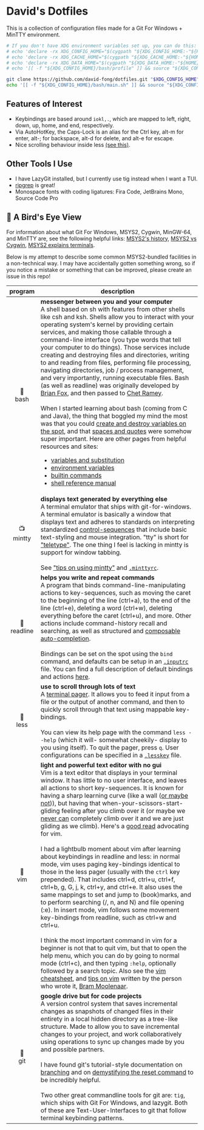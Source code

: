 
# David's Dotfiles

This is a collection of configuration files made for a Git For Windows + MinTTY environment.

```sh
# If you don't have XDG environment variables set up, you can do this:
# echo 'declare -rx XDG_CONFIG_HOME="$(cygpath "${XDG_CONFIG_HOME:-"${HOME}/.config"}")"' >> "$HOME/.bash_profile"
# echo 'declare -rx XDG_CACHE_HOME="$(cygpath "${XDG_CACHE_HOME:-"${HOME}/.cache"}")"' >> "$HOME/.bash_profile"
# echo 'declare -rx XDG_DATA_HOME="$(cygpath "${XDG_DATA_HOME:-"${HOME}/.local/share"}")"' >> "$HOME/.bash_profile"
# echo '[[ -f "${XDG_CONFIG_HOME}/bash/profile" ]] && source "${XDG_CONFIG_HOME}/bash/profile"' >> "$HOME/.bash_profile"

git clone https://github.com/david-fong/dotfiles.git "$XDG_CONFIG_HOME"
echo '[[ -f "${XDG_CONFIG_HOME}/bash/main.sh" ]] && source "${XDG_CONFIG_HOME}/bash/main.sh"' >> "$HOME/.bash_profile"
```

## Features of Interest

- Keybindings are based around `iokl,.`, which are mapped to left, right, down, up, home, and end, respectively.
- Via AutoHotKey, the Caps-Lock is an alias for the Ctrl key, alt-m for enter, alt-; for backspace, alt-d for delete, and alt-e for escape.
- Nice scrolling behaviour inside less [(see this)](https://github.com/gwsw/less/issues/111).

## Other Tools I Use

- I have LazyGit installed, but I currently use tig instead when I want a TUI.
- [ripgrep](https://github.com/BurntSushi/ripgrep) is great!
- Monospace fonts with coding ligatures: Fira Code, JetBrains Mono, Source Code Pro

## :balloon: A Bird's Eye View

For information about what Git For Windows, MSYS2, Cygwin, MinGW-64, and MinTTY are, see the following helpful links: [MSYS2's history](https://www.msys2.org/wiki/History/), [MSYS2 vs Cygwin](https://www.msys2.org/wiki/How-does-MSYS2-differ-from-Cygwin/), [MSYS2 explains terminals](https://www.msys2.org/wiki/Terminals/).

Below is my attempt to describe some common MSYS2-bundled facilities in a non-technical way. I may have accidentally gotten something wrong, so if you notice a mistake or something that can be improved, please create an issue in this repo!

program                 | description
:----------------------:| -------------------------
🥥<br>bash | <b>messenger between you and your computer</b><br>A shell based on sh with features from other shells like csh and ksh. Shells allow you to interact with your operating system's kernel by providing certain services, and making those callable through a command-line interface (you type words that tell your computer to do things). Those services include creating and destroying files and directories, writing to and reading from files, performing file processing, navigating directories, job / process management, and very importantly, running executable files. Bash (as well as readline) was originally developed by [Brian Fox](https://wikipedia.org/wiki/Brian_Fox_(computer_programmer)), and then passed to [Chet Ramey](https://tiswww.case.edu/php/chet/).<br><br>When I started learning about bash (coming from C and Java), the thing that boggled my mind the most was that you could [create and destroy variables on the spot](https://digitalocean.com/community/tutorials/how-to-read-and-set-environmental-and-shell-variables-on-a-linux-vps#setting-shell-and-environmental-variables), and that [spaces and quotes](https://wikipedia.org/wiki/Internal_field_separator) were somehow super important. Here are other pages from helpful resources and sites:<ul><li>[variables and substitution](https://compciv.org/topics/bash/variables-and-substitution/)</li><li>[environment variables](https://gnu.org/software/bash/manual/html_node/Bash-Variables.html)</li><li>[builtin commands](https://tldp.org/LDP/abs/html/internal.html)</li><li>[shell reference manual](https://tldp.org/LDP/abs/html/refcards.html)</li></ul>
📺<br>mintty | <b>displays text generated by everything else</b><br>A terminal emulator that ships with git-for-windows. A terminal emulator is basically a window that displays text and adheres to standards on interpreting standardized [control-sequences](https://xfree86.org/current/ctlseqs.html) that include basic text-styling and mouse integration. "tty" is short for ["teletype"](https://wikipedia.org/wiki/Teleprinter). The one thing I feel is lacking in mintty is support for window tabbing.<br><br>See ["tips on using mintty"](https://github.com/mintty/mintty/wiki/Tips) and [`.minttyrc`](https://mintty.github.io/mintty.1.html).
🚋<br>readline | <b>helps you write and repeat commands</b><br>A program that binds command-line-manipulating actions to key-sequences, such as moving the caret to the beginning of the line (ctrl+a), to the end of the line (ctrl+e), deleting a word (ctrl+w), deleting everything before the caret (ctrl+u), and more. Other actions include command-history recall and searching, as well as structured and [composable auto-completion](https://gnu.org/software/bash/manual/html_node/Programmable-Completion.html).<br><br>Bindings can be set on the spot using the `bind` command, and defaults can be setup in an [`.inputrc`](https://gnu.org/software/bash/manual/html_node/Readline-Init-File.html) file. You can find a full description of default bindings and actions [here](https://gnu.org/software/bash/manual/html_node/Bindable-Readline-Commands.html).
📜<br>less | <b>use to scroll through lots of text</b><br>A [terminal pager](https://wikipedia.org/wiki/Terminal_pager). It allows you to feed it input from a file or the output of another command, and then to quickly scroll through that text using mappable key-bindings.<br><br>You can view its help page with the command `less --help` (which it will- somewhat cheekily- display to you using itself). To quit the pager, press `q`. User configurations can be specified in a [`.lesskey`](https://linux.die.net/man/1/lesskey) file.
📝<br>vim | <b>light and powerful text editor with no gui</b><br>Vim is a text editor that displays in your terminal window. It has little to no user interface, and leaves all actions to short key-sequences. It is known for having a sharp learning curve (like a wall ([or maybe not](https://thoughtbot.com/blog/the-vim-learning-curve-is-a-myth))), but having that when-your-scissors-start-gliding feeling after you climb over it (or maybe we [never can](https://stackoverflow.com/a/1220118/11107541) completely climb over it and we are just gliding as we climb). Here's a [good read](https://csswizardry.com/2014/06/vim-for-people-who-think-things-like-vim-are-weird-and-hard/) advocating for vim.<br><br>I had a lightbulb moment about vim after learning about keybindings in readline and less: in normal mode, vim uses paging key-bindings identical to those in the less pager (usually with the `ctrl` key prepended). That includes ctrl+d, ctrl+u, ctrl+f, ctrl+b, g, G, j, k, ctrl+y, and ctrl+e. It also uses the same mappings to set and jump to (book)marks, and to perform searching (/, n, and N) and file opening (:e). In insert mode, vim follows some movement key-bindings from readline, such as ctrl+w and ctrl+u.<br><br>I think the most important command in vim for a beginner is not that to quit vim, but that to open the help menu, which you can do by going to normal mode (ctrl+c), and then typing `:help`, optionally followed by a search topic. Also see the [vim cheatsheet](https://www.fprintf.net/vimCheatSheet.html), and [tips on vim](https://moolenaar.net/habits.html) written by the person who wrote it, [Bram Moolenaar](https://wikipedia.org/wiki/Bram_Moolenaar).
💾<br>git | <b>google drive but for code projects</b><br>A version control system that saves incremental changes as snapshots of changed files in their entirety in a local hidden directory as a tree-like structure. Made to allow you to save incremental changes to your project, and work collaboratively using operations to sync up changes made by you and possible partners.<br><br>I have found git's tutorial-style documentation on [branching](https://git-scm.com/book/en/v2/Git-Branching-Branches-in-a-Nutshell) and on [demystifying the reset command](https://git-scm.com/book/en/v2/Git-Tools-Reset-Demystified) to be incredibly helpful.<br><br>Two other great commandline tools for git are: `tig`, which ships with Git For Windows, and lazygit. Both of these are Text-User-Interfaces to git that follow terminal keybinding patterns.
